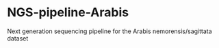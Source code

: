 # NGS-pipeline-Arabis
Next generation sequencing pipeline for the Arabis nemorensis/sagittata dataset
